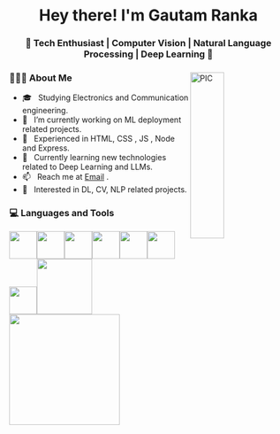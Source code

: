 

<!--
**Ashu-00/Ashu-00** is a ✨ _special_ ✨ repository because its `README.md` (this file) appears on your GitHub profile.

Here are some ideas to get you started:

- 🔭 I’m currently working on ...
- 🌱 I’m currently learning ...
- 👯 I’m looking to collaborate on ...
- 🤔 I’m looking for help with ...
- 💬 Ask me about ...
- 📫 How to reach me: ...
- 😄 Pronouns: ...
- ⚡ Fun fact: ...
-->
<h1 align="center">Hey there! I'm Gautam Ranka </h1>
<h3 align="center">🚀 Tech Enthusiast | Computer Vision | Natural Language Processing | Deep Learning  🚀</h3>
<div>
<img width = "35%" align="right" alt="PIC" height="300px" src="https://www.pngitem.com/pimgs/m/4-42822_apple-tv-copy-developer-illustration-png-transparent-png.png" />
<div align="left"> 
  <h3> 👨🏻‍💻 About Me </h3>

  - 🎓 &nbsp; Studying Electronics and Communication engineering.
  - 💼 &nbsp; I’m currently working on ML deployment related projects.
  - 🔭 &nbsp; Experienced in HTML, CSS , JS , Node and Express.
  - 🌱 &nbsp; Currently learning new technologies related to Deep Learning and LLMs.
  - 📫 &nbsp; Reach me at [Email](mailto:gautamranka777@gmail.com)  .
  - 🤔 &nbsp; Interested in DL, CV, NLP related projects.
</div> 
</div>

<div>
  <h3> 💻 Languages and Tools </h3>
  <p>
   <img src="https://media.giphy.com/media/3rCcV6sC1o2GY/giphy.gif" width="50"><img src="https://media3.giphy.com/media/ln7z2eWriiQAllfVcn/200w.webp" width="50"><img src="https://i.giphy.com/media/LMt9638dO8dftAjtco/200.webp"   width="50"><img src="https://upload.wikimedia.org/wikipedia/commons/1/10/PyTorch_logo_icon.svg" width="50"><img src="https://i.giphy.com/media/IdyAQJVN2kVPNUrojM/200.webp" width="50"><img src="https://media3.giphy.com/media/kdFc8fubgS31b8DsVu/giphy.webp" width="50"><img src="https://media.giphy.com/media/SU2ic3wTfuC6JhD1lA/giphy.gif" width="50"><img src="https://media.giphy.com/media/kH1DBkPNyZPOk0BxrM/giphy.gif" width="100"><br>
    <img src="https://upload.wikimedia.org/wikipedia/en/thumb/4/45/Hugging_Face_logo.svg/330px-Hugging_Face_logo.svg.png" width="200">
  <p>
</div> 
